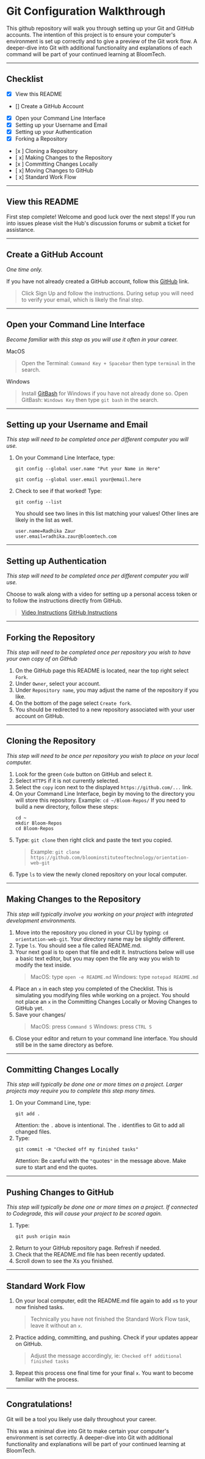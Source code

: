 # Git Configuration Walkthrough

This github repository will walk you through setting up your Git and GitHub accounts. The intention of this project is to ensure your computer's environment is set up correctly and to give a preview of the Git work flow.  A deeper-dive into Git with additional functionality and explanations of each command will be part of your continued learning at BloomTech.

---

## Checklist

- [x] View this README
- [] Create a GitHub Account
- [x] Open your Command Line Interface
- [x] Setting up your Username and Email
- [x] Setting up your Authentication
- [x] Forking a Repository
- [x ] Cloning a Repository
- [ x] Making Changes to the Repository
- [x ] Committing Changes Locally
- [ x] Moving Changes to GitHub
- [ x] Standard Work Flow

---

## View this README
First step complete! Welcome and good luck over the next steps!
If you run into issues please visit the Hub's discussion forums or submit a ticket for assistance.

---

## Create a GitHub Account
*One time only.*

If you have not already created a GitHub account, follow this [GitHub](https://github.com/) link.
> Click Sign Up and follow the instructions.
> During setup you will need to verify your email, which is likely the final step.

---

## Open your Command Line Interface
*Become familiar with this step as you will use it often in your career.*

MacOS
> Open the Terminal: `Command Key + Spacebar` then type `terminal` in the search.

Windows
> Install [GitBash](https://git-scm.com/downloads) for Windows if you have not already done so.
> Open GitBash: `Windows Key` then type `git bash` in the search.

---

## Setting up your Username and Email
*This step will need to be completed once per different computer you will use.*

1. On your Command Line Interface, type:
    ```
    git config --global user.name "Put your Name in Here"
    ```
    ```
    git config --global user.email your@email.here
    ```

2. Check to see if that worked! Type:
    ```
    git config --list
    ```

    You should see two lines in this list matching your values! Other lines are likely in the list as well.
    ```
    user.name=Radhika Zaur
    user.email=radhika.zaur@bloomtech.com
    ```
---

## Setting up Authentication
*This step will need to be completed once per different computer you will use.*

Choose to walk along with a video for setting up a personal access token or to follow the instructions directly from GitHub.
> [Video Instructions](https://bloomtech-1.wistia.com/medias/5y70pfl9cc?wtime=29m30s)
> [GitHub Instructions](https://docs.github.com/en/authentication/keeping-your-account-and-data-secure/managing-your-personal-access-tokens#creating-a-personal-access-token-classic)

---

## Forking the Repository
*This step will need to be completed once per repository you wish to have your own copy of on GitHub*
1. On the GitHub page this README is located, near the top right select `Fork`.
2. Under `Owner`, select your account.
3. Under `Repository name`, you may adjust the name of the repository if you like.
4. On the bottom of the page select `Create fork`.
5. You should be redirected to a new repository associated with your user account on GitHub.

---

## Cloning the Repository
*This step will need to be once per repository you wish to place on your local computer.*

1. Look for the green `Code` button on GitHub and select it.
2. Select `HTTPS` if it is not currently selected.
3. Select the `copy` icon next to the displayed `https://github.com/...` link.
4. On your Command Line Interface, begin by moving to the directory you will store this repository.
    Example: `cd ~/Bloom-Repos/`
    If you need to build a new directory, follow these steps:
    ```
    cd ~
    mkdir Bloom-Repos
    cd Bloom-Repos
    ```
5. Type: `git clone` then right click and paste the text you copied.
    > Example: `git clone https://github.com/bloominstituteoftechnology/orientation-web-git`
6. Type `ls` to view the newly cloned repository on your local computer.

---

## Making Changes to the Repository
*This step will typically involve you working on your project with integrated development environments.*
1. Move into the repository you cloned in your CLI by typing: `cd orientation-web-git`. Your directory name may be slightly different.
2. Type `ls`. You should see a file called README.md.
3. Your next goal is to open that file and edit it. Instructions below will use a basic text editor, but you may open the file any way you wish to modify the text inside.
    > MacOS: type `open -e README.md`
    > Windows: type `notepad README.md`
4. Place an `x` in each step you completed of the Checklist. This is simulating you modifying files while working on a project.
    You should not place an `x` in the Committing Changes Locally or Moving Changes to GitHub yet.
4. Save your changes/
    > MacOS: press `Command S`
    > Windows: press `CTRL S`
6. Close your editor and return to your command line interface. You should still be in the same directory as before.

---

## Committing Changes Locally
*This step will typically be done one or more times on a project. Larger projects may require you to complete this step many times.*
1. On your Command Line, type:
    ```
    git add .
    ```
    Attention: the `.` above is intentional. The `.` identifies to Git to add all changed files.
2. Type:
    ```
    git commit -m "Checked off my finished tasks"
    ```
    Attention: Be careful with the `"`quotes`"` in the message above. Make sure to start and end the quotes.

---

## Pushing Changes to GitHub
*This step will typically be done one or more times on a project. If connected to Codegrade, this will cause your project to be scored again.*
1. Type:
    ```
    git push origin main
    ```
2. Return to your GitHub repository page. Refresh if needed.
3. Check that the README.md file has been recently updated.
4. Scroll down to see the Xs you finished.

---

## Standard Work Flow
1. On your local computer, edit the README.md file again to add `x`s to your now finished tasks.
   > Technically you have not finished the Standard Work Flow task, leave it without an `x`.
2. Practice adding, committing, and pushing. Check if your updates appear on GitHub.
   > Adjust the message accordingly, ie: `Checked off additional finished tasks`
3. Repeat this process one final time for your final `x`. You want to become familiar with the process.

---

## Congratulations!
Git will be a tool you likely use daily throughout your career.

This was a minimal dive into Git to make certain your computer's environment is set correctly. A deeper-dive into Git with additional functionality and explanations will be part of your continued learning at BloomTech.
